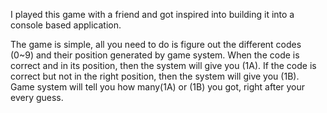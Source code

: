 I played this game with a friend and got inspired into building it into a console based application.

The game is simple, all you need to do is figure out the different codes (0~9) and their position generated by game system.
When the code is correct and in its position, then the system will give you (1A).
If the code is correct but not in the right position, then the system will give you (1B).
Game system will tell you how many(1A) or (1B) you got, right after your every guess.
